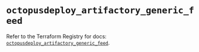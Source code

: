 # `octopusdeploy_artifactory_generic_feed`

Refer to the Terraform Registry for docs: [`octopusdeploy_artifactory_generic_feed`](https://registry.terraform.io/providers/octopusdeploylabs/octopusdeploy/0.43.2/docs/resources/artifactory_generic_feed).
